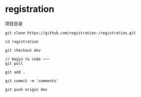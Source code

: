 registration
============
项目目录

```
git clone https://github.com/registration-/registration.git

cd registration

git checkout dev

// begin to code ~~~
git pull

git add .

git commit -m 'comments'

git push origin dev


```

